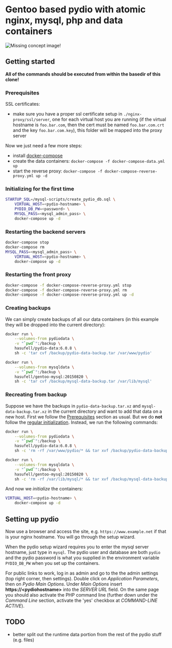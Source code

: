 # Gentoo based pydio with atomic nginx, mysql, php and data containers

![Missing concept image!](https://raw.githubusercontent.com/wiki/hasufell/docker-gentoo-pydio/images/concept.png)

## Getting started

__All of the commands should be executed from within the basedir
of this clone!__

### Prerequisites

SSL certificates:
* make sure you have a proper ssl certificate setup in `./nginx-proxy/ssl/server`, one for each virtual host you are running (if the virtual hostname is `foo.bar.com`, then the cert must be named `foo.bar.com.crt` and the key `foo.bar.com.key`), this folder will be mapped into the proxy server

Now we just need a few more steps:
* install [docker-compose](https://docs.docker.com/compose/install/)
* create the data containers: `docker-compose -f docker-compose-data.yml up`
* start the reverse proxy: `docker-compose -f docker-compose-reverse-proxy.yml up -d`

### Initializing for the first time
```sh
STARTUP_SQL=/mysql-scripts/create_pydio_db.sql \
	VIRTUAL_HOST=<pydio-hostname> \
	PYDIO_DB_PW=<password> \
	MYSQL_PASS=<mysql_admin_pass> \
	docker-compose up -d
```

### Restarting the backend servers
```sh
docker-compose stop
docker-compose rm
MYSQL_PASS=<mysql_admin_pass> \
	VIRTUAL_HOST=<pydio-hostname> \
	docker-compose up -d
```

### Restarting the front proxy
```sh
docker-compose -f docker-compose-reverse-proxy.yml stop
docker-compose -f docker-compose-reverse-proxy.yml rm
docker-compose -f docker-compose-reverse-proxy.yml up -d
```

### Creating backups

We can simply create backups of all our data containers
(in this example they will be dropped into the current directory):
```sh
docker run \
	--volumes-from pydiodata \
	-v "`pwd`":/backup \
	hasufell/pydio-data:6.0.8 \
	sh -c 'tar cvf /backup/pydio-data-backup.tar /var/www/pydio'

docker run \
	--volumes-from mysqldata \
	-v "`pwd`":/backup \
	hasufell/gentoo-mysql:20150820 \
	sh -c 'tar cvf /backup/mysql-data-backup.tar /var/lib/mysql'
```

### Recreating from backup

Suppose we have the backups in `pydio-data-backup.tar.xz` and
`mysql-data-backup.tar.xz` in the current directory and want to add that
data on a new host. First we follow the [Prerequisites](README.md#prerequisites)
section as usual. But we do __not__ follow the
[regular initialization](README.md#initializing-for-the-first-time).
Instead, we run the following commands:
```sh
docker run \
	--volumes-from pydiodata \
	-v "`pwd`":/backup \
	hasufell/pydio-data:6.0.8 \
	sh -c 'rm -rf /var/www/pydio/* && tar xvf /backup/pydio-data-backup.tar'

docker run \
	--volumes-from mysqldata \
	-v "`pwd`":/backup \
	hasufell/gentoo-mysql:20150820 \
	sh -c 'rm -rf /var/lib/mysql/* && tar xvf /backup/mysql-data-backup.tar'
```

And now we _initialize_ the containers:
```sh
VIRTUAL_HOST=<pydio-hostname> \
	docker-compose up -d
```

## Setting up pydio

Now use a browser and access the site, e.g. `https://www.example.net` if
that is your nginx hostname. You will go through the setup wizard.

When the pydio setup wizard requires you to enter the mysql server hostname,
just type in `mysql`. The pydio user and database are both `pydio` and the
pydio password is what you supplied in the environment variable `PYDIO_DB_PW`
when you set up the containers.

For public links to work, log in as admin and go to the the admin settings
(top right corner, then settings). Double click on _Application Parameters_,
then on _Pydio Main Options_. Under _Main Options_ insert __https://\<pydiohostname\>__
into the _SERVER URL_ field.
On the same page you should also activate the PHP command line (further down
under the _Command Line_ section, activate the 'yes' checkbox at
_COMMAND-LINE ACTIVE_).


## TODO
* better split out the runtime data portion from the rest of the pydio stuff (e.g. files)
